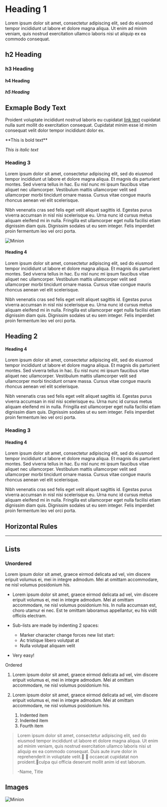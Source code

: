 
# Heading 1

Lorem ipsum dolor sit amet, consectetur adipiscing elit, sed do eiusmod tempor incididunt ut labore et dolore magna aliqua. Ut enim ad minim veniam, quis nostrud exercitation ullamco laboris nisi ut aliquip ex ea commodo consequat.

<div className="section-half">
<div>

## h2 Heading

### h3 Heading



#### h4 Heading

##### h5 Heading
</div>

<div>

## Exmaple Body Text


Proident voluptate incididunt nostrud laboris eu cupidatat [link text](http://dev.nodeca.com) cupidatat nulla sunt mollit do exercitation consequat. Cupidatat minim esse id minim consequat velit dolor tempor incididunt dolor ex.
</div>
</div>
**This is bold text**

_This is italic text_

<section className="section-third">
<div>

### Heading 3

Lorem ipsum dolor sit amet, consectetur adipiscing elit, sed do eiusmod tempor incididunt ut labore et dolore magna aliqua. Et magnis dis parturient montes. Sed viverra tellus in hac. Eu nisl nunc mi ipsum faucibus vitae aliquet nec ullamcorper. Vestibulum mattis ullamcorper velit sed ullamcorper morbi tincidunt ornare massa. Cursus vitae congue mauris rhoncus aenean vel elit scelerisque.

Nibh venenatis cras sed felis eget velit aliquet sagittis id. Egestas purus viverra accumsan in nisl nisi scelerisque eu. Urna nunc id cursus metus aliquam eleifend mi in nulla. Fringilla est ullamcorper eget nulla facilisi etiam dignissim diam quis. Dignissim sodales ut eu sem integer. Felis imperdiet proin fermentum leo vel orci porta.
</div>
<div>

![Minion](https://octodex.github.com/images/minion.png)

</div>
</section>

#### Heading 4

Lorem ipsum dolor sit amet, consectetur adipiscing elit, sed do eiusmod tempor incididunt ut labore et dolore magna aliqua. Et magnis dis parturient montes. Sed viverra tellus in hac. Eu nisl nunc mi ipsum faucibus vitae aliquet nec ullamcorper. Vestibulum mattis ullamcorper velit sed ullamcorper morbi tincidunt ornare massa. Cursus vitae congue mauris rhoncus aenean vel elit scelerisque.

Nibh venenatis cras sed felis eget velit aliquet sagittis id. Egestas purus viverra accumsan in nisl nisi scelerisque eu. Urna nunc id cursus metus aliquam eleifend mi in nulla. Fringilla est ullamcorper eget nulla facilisi etiam dignissim diam quis. Dignissim sodales ut eu sem integer. Felis imperdiet proin fermentum leo vel orci porta.

## Heading 2

#### Heading 4

Lorem ipsum dolor sit amet, consectetur adipiscing elit, sed do eiusmod tempor incididunt ut labore et dolore magna aliqua. Et magnis dis parturient montes. Sed viverra tellus in hac. Eu nisl nunc mi ipsum faucibus vitae aliquet nec ullamcorper. Vestibulum mattis ullamcorper velit sed ullamcorper morbi tincidunt ornare massa. Cursus vitae congue mauris rhoncus aenean vel elit scelerisque.

Nibh venenatis cras sed felis eget velit aliquet sagittis id. Egestas purus viverra accumsan in nisl nisi scelerisque eu. Urna nunc id cursus metus aliquam eleifend mi in nulla. Fringilla est ullamcorper eget nulla facilisi etiam dignissim diam quis. Dignissim sodales ut eu sem integer. Felis imperdiet proin fermentum leo vel orci porta.

### Heading 3

#### Heading 4

Lorem ipsum dolor sit amet, consectetur adipiscing elit, sed do eiusmod tempor incididunt ut labore et dolore magna aliqua. Et magnis dis parturient montes. Sed viverra tellus in hac. Eu nisl nunc mi ipsum faucibus vitae aliquet nec ullamcorper. Vestibulum mattis ullamcorper velit sed ullamcorper morbi tincidunt ornare massa. Cursus vitae congue mauris rhoncus aenean vel elit scelerisque.

Nibh venenatis cras sed felis eget velit aliquet sagittis id. Egestas purus viverra accumsan in nisl nisi scelerisque eu. Urna nunc id cursus metus aliquam eleifend mi in nulla. Fringilla est ullamcorper eget nulla facilisi etiam dignissim diam quis. Dignissim sodales ut eu sem integer. Felis imperdiet proin fermentum leo vel orci porta.

## Horizontal Rules

---

## Lists

### Unordered

Lorem ipsum dolor sit amet, graece eirmod delicata ad vel, vim discere eripuit volumus ei, mei in integre admodum. Mei at omittam accommodare, ne nisl volumus posidonium his.

- Lorem ipsum dolor sit amet, graece eirmod delicata ad vel, vim discere eripuit volumus ei, mei in integre admodum. Mei at omittam accommodare, ne nisl volumus posidonium his. In nulla accumsan est, choro utamur ei nec. Est te omittam laboramus appellantur, eu his vidit officiis electram.

- Sub-lists are made by indenting 2 spaces:
  - Marker character change forces new list start:
  - Ac tristique libero volutpat at
  - Nulla volutpat aliquam velit
- Very easy!

Ordered

1. Lorem ipsum dolor sit amet, graece eirmod delicata ad vel, vim discere eripuit volumus ei, mei in integre admodum. Mei at omittam accommodare, ne nisl volumus posidonium his.
2. Lorem ipsum dolor sit amet, graece eirmod delicata ad vel, vim discere eripuit volumus ei, mei in integre admodum. Mei at omittam accommodare, ne nisl volumus posidonium his.

   1. Indented item
   2. Indented item
   3. Fourth item

> Lorem ipsum dolor sit amet, consectetur adipiscing elit, sed do eiusmod tempor incididunt ut labore et dolore magna aliqua. Ut enim ad minim veniam, quis nostrud exercitation ullamco laboris nisi ut aliquip ex ea commodo consequat. Duis aute irure dolor in reprehenderit in voluptate velit.  occaecat cupidatat non proident.culpa qui officia deserunt mollit anim id est laborum.
>
> -Name, Title

## Images

![Minion](https://octodex.github.com/images/minion.png)
